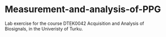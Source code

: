 # Measurement-and-analysis-of-PPG

Lab exercise for the course DTEK0042 Acquisition and Analysis of Biosignals, in the Univeristy of Turku.
